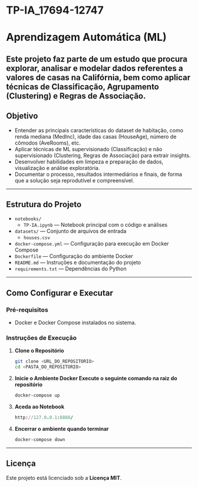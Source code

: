 # TP-IA_17694-12747

# Aprendizagem Automática (ML)

Este projeto faz parte de um estudo que procura explorar, analisar e modelar dados referentes a valores de casas na Califórnia, bem como aplicar técnicas de Classificação, Agrupamento (Clustering) e Regras de Associação.
---

## **Objetivo**

- Entender as principais características do dataset de habitação, como renda mediana (MedInc), idade das casas (HouseAge), número de cômodos (AveRooms), etc.
- Aplicar técnicas de ML supervisionado (Classificação) e não supervisionado (Clustering, Regras de Associação) para extrair insights.
- Desenvolver habilidades em limpeza e preparação de dados, visualização e análise exploratória.
- Documentar o processo, resultados intermediários e finais, de forma que a solução seja reprodutível e compreensível.

---

## **Estrutura do Projeto**

- `notebooks/`
  - `TP-IA.ipynb` — Notebook principal com o código e análises
- `datasets/` — Conjunto de arquivos de entrada
  - `houses.csv`
- `docker-compose.yml` — Configuração para execução em Docker Compose
- `Dockerfile` — Configuração do ambiente Docker
- `README.md` — Instruções e documentação do projeto
- `requirements.txt` — Dependências do Python

---

## **Como Configurar e Executar**

### **Pré-requisitos**

- Docker e Docker Compose instalados no sistema.

### **Instruções de Execução**

1. **Clone o Repositório**
   ```bash
   git clone <URL_DO_REPOSITORIO>
   cd <PASTA_DO_REPOSITORIO>
   ```
   
2. **Inicie o Ambiente Docker Execute o seguinte comando na raiz do repositório**
   ```bash
   docker-compose up
   ```
   
3. **Aceda ao Notebook**
   ```ruby
   http://127.0.0.1:8888/
   ```
   
4. **Encerrar o ambiente quando terminar**
   ```bash
   docker-compose down
   ```

---

## Licença

Este projeto está licenciado sob a **Licença MIT**.
